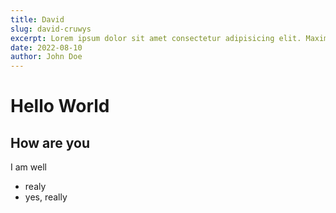 ```yaml
---
title: David
slug: david-cruwys
excerpt: Lorem ipsum dolor sit amet consectetur adipisicing elit. Maxime mollitia, molestiae quas vel sint commodi repudiandae consequuntur voluptatum laborum numquam blanditiis harum
date: 2022-08-10
author: John Doe
---
```


# Hello World

## How are you

I am well

- realy
- yes, really